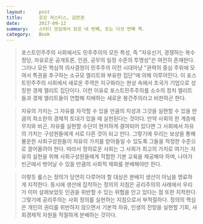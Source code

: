 ```yaml
---
layout:     post
title:      호모 저스티스, 김만권
date:       2017-09-12
summary:    스터디 모임에서 읽은 네 번째, 또는 다섯 번째 책.
category:   Book
---
```


>포스트민주주의 사회에서도 민주주의의 모든 특성, 즉 "자유선거, 경쟁하는 복수정당, 자유로운 공개토론, 인권, 공무의 일정 수준의 투명성"은 여전히 존재한다.
>그러나 모든 핵심적 의사결정이 민주주의 이전 시대마냥 "권력의 중심 주위에 모여서 특권을 추구하는 소규모 엘리트와 부유한 집단"에 의해 이루어진다.
>이 포스트민주주의 사회에서 새로운 주역은 지구화라는 현상 속에서 초국가 기업으로 성장한 경제 엘리트 집단이다.
>이런 이유로 포스트민주주의를 소수의 정치 엘리트들과 경제 엘리트들이 연합해 지배하는 새로운 봉건주의라고 비판하곤 한다.

>자유의 가치는 그 자유를 자각할 수 있을 만큼의 지성과 그것을 실현할 수 있을 만큼의 최소한의 경제적 토대가 있을 때 실현된다는 것이다.
>만약 사회의 한 계층에 무지와 비곤, 자유를 실현할 수단이 현저하게 결여되어 있다면 그 사회에서 자유의 가치는 구성원들에게 서로 다른 것이 되고 만다.
>그렇기에 우리는 보상을 통해 불운한 사회구성원들이 자유의 가치를 받아들일 수 있도록 그들을 적정한 수준으로 끌어올려야 한다.
>따라서 정의로운 사회는 그 사회가 최고의 가치로 여기는 자유의 실현을 위해 사회구성원들에게 적합한 기본 교육을 제공해야 하며, 나아가 빈곤에서 벗어날 수 있을 만큼의 사회적 재화를 분배해야만 한다.

>이렇듯 롤스는 정의가 당연히 다루어야 할 대상은 분배지 생산이 아님을 명료하게 지적한다.
>동시에 생산에 집착하는 정의의 지침은 공리주의의 사례에서 우리가 이미 살펴보았듯 인권을 위반할 수 있는 위험을 안고 있다는 점 또한 지적한다.
>그렇기에 공리주의는 사회 정의를 실현하는 지침으로서 부적절하다.
정의의 핵심은 개인의 권리를 위반하지 않으면서 기본적 자유, 인생의 전망을 실현할 기회, 사회경제적 자원을 적절하게 분배하는 것이다.
